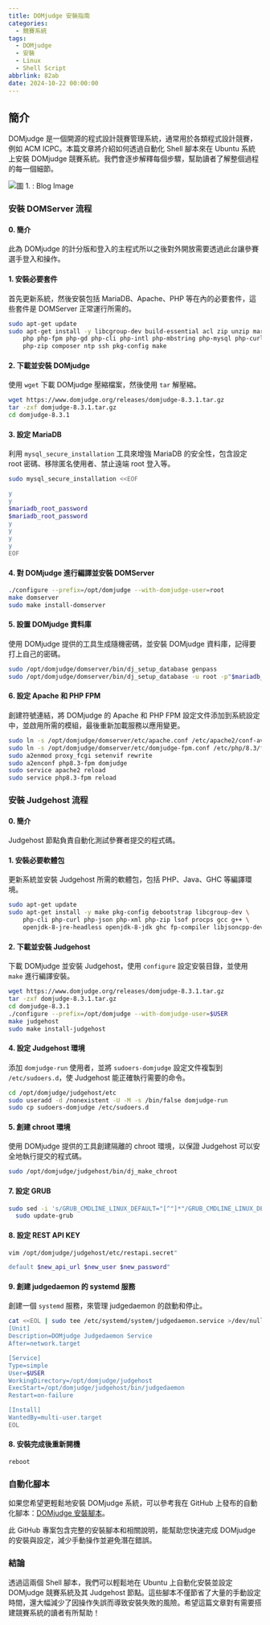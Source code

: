 ```yaml
---
title: DOMjudge 安裝指南
categories:
  - 競賽系統
tags:
  - DOMjudge
  - 安裝
  - Linux
  - Shell Script
abbrlink: 82ab
date: 2024-10-22 00:00:00
---
```


## 簡介

DOMjudge 是一個開源的程式設計競賽管理系統，通常用於各類程式設計競賽，例如 ACM ICPC。本篇文章將介紹如何透過自動化 Shell 腳本來在 Ubuntu 系統上安裝 DOMjudge 競賽系統。我們會逐步解釋每個步驟，幫助讀者了解整個過程的每一個細節。

<!--more-->

![圖 1. : Blog Image](https://imgur.com/YJsR9lN.png)

### 安裝 DOMServer 流程

#### 0. 簡介

此為 DOMjudge 的計分版和登入的主程式所以之後對外開放需要透過此台讓參賽選手登入和操作。

#### 1. 安裝必要套件

首先更新系統，然後安裝包括 MariaDB、Apache、PHP 等在內的必要套件，這些套件是 DOMServer 正常運行所需的。

```bash
sudo apt-get update
sudo apt-get install -y libcgroup-dev build-essential acl zip unzip mariadb-server apache2 \
    php php-fpm php-gd php-cli php-intl php-mbstring php-mysql php-curl php-json php-xml \
    php-zip composer ntp ssh pkg-config make
```

#### 2. 下載並安裝 DOMjudge

使用 `wget` 下載 DOMjudge 壓縮檔案，然後使用 `tar` 解壓縮。

```bash
wget https://www.domjudge.org/releases/domjudge-8.3.1.tar.gz
tar -zxf domjudge-8.3.1.tar.gz
cd domjudge-8.3.1
```

#### 3. 設定 MariaDB

利用 `mysql_secure_installation` 工具來增強 MariaDB 的安全性，包含設定 root 密碼、移除匿名使用者、禁止遠端 root 登入等。

```bash
sudo mysql_secure_installation <<EOF

y
y
$mariadb_root_password
$mariadb_root_password
y
y
y
y
EOF
```

#### 4. 對 DOMjudge 進行編譯並安裝 DOMServer

```bash
./configure --prefix=/opt/domjudge --with-domjudge-user=root
make domserver
sudo make install-domserver
```

#### 5. 設置 DOMjudge 資料庫

使用 DOMjudge 提供的工具生成隨機密碼，並安裝 DOMjudge 資料庫，記得要打上自己的密碼。

```bash
sudo /opt/domjudge/domserver/bin/dj_setup_database genpass
sudo /opt/domjudge/domserver/bin/dj_setup_database -u root -p"$mariadb_root_password" install
```

#### 6. 設定 Apache 和 PHP FPM

創建符號連結，將 DOMjudge 的 Apache 和 PHP FPM 設定文件添加到系統設定中，並啟用所需的模組，最後重新加載服務以應用變更。

```bash
sudo ln -s /opt/domjudge/domserver/etc/apache.conf /etc/apache2/conf-available/domjudge.conf
sudo ln -s /opt/domjudge/domserver/etc/domjudge-fpm.conf /etc/php/8.3/fpm/pool.d/domjudge.conf
sudo a2enmod proxy_fcgi setenvif rewrite
sudo a2enconf php8.3-fpm domjudge
sudo service apache2 reload
sudo service php8.3-fpm reload
```

### 安裝 Judgehost 流程

#### 0. 簡介

Judgehost 節點負責自動化測試參賽者提交的程式碼。

#### 1. 安裝必要軟體包

更新系統並安裝 Judgehost 所需的軟體包，包括 PHP、Java、GHC 等編譯環境。

```bash
sudo apt-get update
sudo apt-get install -y make pkg-config debootstrap libcgroup-dev \
    php-cli php-curl php-json php-xml php-zip lsof procps gcc g++ \
    openjdk-8-jre-headless openjdk-8-jdk ghc fp-compiler libjsoncpp-dev build-essential
```

#### 2. 下載並安裝 Judgehost

下載 DOMjudge 並安裝 Judgehost，使用 `configure` 設定安裝目錄，並使用 `make` 進行編譯安裝。

```bash
wget https://www.domjudge.org/releases/domjudge-8.3.1.tar.gz
tar -zxf domjudge-8.3.1.tar.gz
cd domjudge-8.3.1
./configure --prefix=/opt/domjudge --with-domjudge-user=$USER
make judgehost
sudo make install-judgehost
```

#### 4. 設定 Judgehost 環境

添加 `domjudge-run` 使用者，並將 `sudoers-domjudge` 設定文件複製到 `/etc/sudoers.d`，使 Judgehost 能正確執行需要的命令。

```bash
cd /opt/domjudge/judgehost/etc
sudo useradd -d /nonexistent -U -M -s /bin/false domjudge-run
sudo cp sudoers-domjudge /etc/sudoers.d
```

#### 5. 創建 chroot 環境

使用 DOMjudge 提供的工具創建隔離的 chroot 環境，以保證 Judgehost 可以安全地執行提交的程式碼。

```bash
sudo /opt/domjudge/judgehost/bin/dj_make_chroot
```

#### 7. 設定 GRUB

```bash
sudo sed -i 's/GRUB_CMDLINE_LINUX_DEFAULT="[^"]*"/GRUB_CMDLINE_LINUX_DEFAULT="quiet splash cgroup_enable=memory swapaccount=1 systemd.unified_cgroup_hierarchy=0"/' /etc/default/grub
  sudo update-grub
```

#### 8. 設定 REST API KEY

```bash
vim /opt/domjudge/judgehost/etc/restapi.secret"

default $new_api_url $new_user $new_password"
```

#### 9. 創建 judgedaemon 的 systemd 服務

創建一個 `systemd` 服務，來管理 judgedaemon 的啟動和停止。

```bash
cat <<EOL | sudo tee /etc/systemd/system/judgedaemon.service >/dev/null
[Unit]
Description=DOMjudge Judgedaemon Service
After=network.target

[Service]
Type=simple
User=$USER
WorkingDirectory=/opt/domjudge/judgehost
ExecStart=/opt/domjudge/judgehost/bin/judgedaemon
Restart=on-failure

[Install]
WantedBy=multi-user.target
EOL
```

#### 8. 安裝完成後重新開機

```bash
reboot
```

### 自動化腳本
如果您希望更輕鬆地安裝 DOMjudge 系統，可以參考我在 GitHub 上發布的自動化腳本：[DOMjudge 安裝腳本](https://github.com/walle45611/DOMjudge-AutoInstall)。

此 GitHub 專案包含完整的安裝腳本和相關說明，能幫助您快速完成 DOMjudge 的安裝與設定，減少手動操作並避免潛在錯誤。

### 結論

透過這兩個 Shell 腳本，我們可以輕鬆地在 Ubuntu 上自動化安裝並設定 DOMjudge 競賽系統及其 Judgehost 節點。這些腳本不僅節省了大量的手動設定時間，還大幅減少了因操作失誤而導致安裝失敗的風險。希望這篇文章對有需要搭建競賽系統的讀者有所幫助！